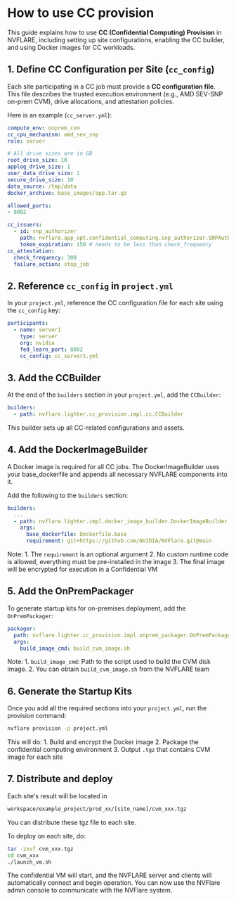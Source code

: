 # How to use CC provision

This guide explains how to use **CC (Confidential Computing) Provision** in NVFLARE, including setting up site configurations, enabling the CC builder, and using Docker images for CC workloads.


## 1. Define CC Configuration per Site (`cc_config`)

Each site participating in a CC job must provide a **CC configuration file**. This file describes the trusted execution environment (e.g., AMD SEV-SNP on-prem CVM), drive allocations, and attestation policies.

Here is an example (`cc_server.yml`):


```yaml
compute_env: onprem_cvm
cc_cpu_mechanism: amd_sev_snp
role: server

# All drive sizes are in GB
root_drive_size: 10
applog_drive_size: 1
user_data_drive_size: 1
secure_drive_size: 10
data_source: /tmp/data
docker_archive: base_images/app.tar.gz

allowed_ports:
- 8002

cc_issuers:
  - id: snp_authorizer
    path: nvflare.app_opt.confidential_computing.snp_authorizer.SNPAuthorizer
    token_expiration: 150 # needs to be less than check_frequency
cc_attestation:
  check_frequency: 300
  failure_action: stop_job
```

## 2. Reference `cc_config` in `project.yml`

In your `project.yml`, reference the CC configuration file for each site using the `cc_config` key:

```yaml
participants:
  - name: server1
    type: server
    org: nvidia
    fed_learn_port: 8002
    cc_config: cc_server1.yml
```

## 3. Add the CCBuilder

At the end of the `builders` section in your `project.yml`, add the `CCBuilder`:

```yaml
builders:
  - path: nvflare.lighter.cc_provision.impl.cc.CCBuilder
```

This builder sets up all CC-related configurations and assets.

## 4. Add the DockerImageBuilder

A Docker image is required for all CC jobs. The DockerImageBuilder uses your base_dockerfile and appends all necessary NVFLARE components into it.

Add the following to the `builders` section:

```yaml
builders:
  ...
  - path: nvflare.lighter.impl.docker_image_builder.DockerImageBuilder
    args:
      base_dockerfile: Dockerfile.base
      requirement: git+https://github.com/NVIDIA/NVFlare.git@main
```

Note:
    1. The `requirement` is an optional argument
    2. No custom runtime code is allowed, everything must be pre-installed in the image
    3. The final image will be encrypted for execution in a Confidential VM

## 5. Add the OnPremPackager

To generate startup kits for on-premises deployment, add the `OnPremPackager`:

```yaml
packager:
  path: nvflare.lighter.cc_provision.impl.onprem_packager.OnPremPackager
  args:
    build_image_cmd: build_cvm_image.sh
```

Note:
    1. `build_image_cmd`: Path to the script used to build the CVM disk image.
    2. You can obtain `build_cvm_image.sh` from the NVFLARE team

## 6. Generate the Startup Kits

Once you add all the required sections into your `project.yml`, run the provision command:

```bash
nvflare provision -p project.yml
```

This will do:
    1. Build and encrypt the Docker image
    2. Package the confidential computing environment
    3. Output `.tgz` that contains CVM image for each site

## 7. Distribute and deploy

Each site's result will be located in 

```bash
workspace/example_project/prod_xx/[site_name]/cvm_xxx.tgz
```

You can distribute these tgz file to each site.

To deploy on each site, do:

```bash
tar -zxvf cvm_xxx.tgz
cd cvm_xxx
./launch_vm.sh
```

The confidential VM will start, and the NVFLARE server and clients will automatically connect and begin operation.
You can now use the NVFlare admin console to communicate with the NVFlare system.
